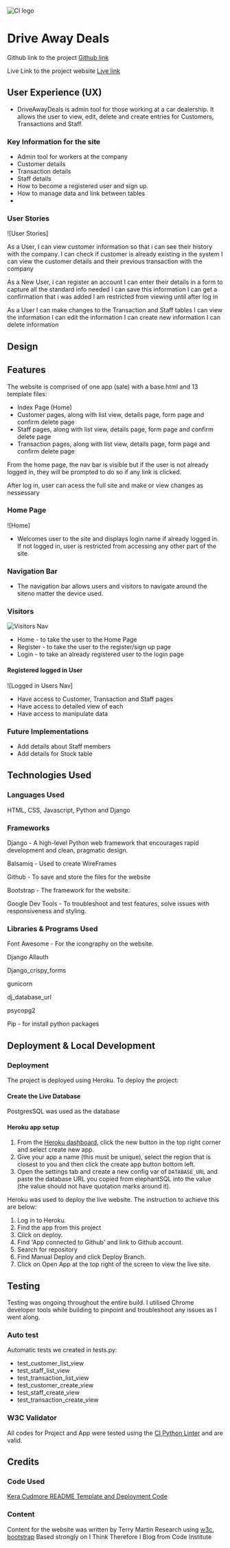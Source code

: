 ![CI logo](https://codeinstitute.s3.amazonaws.com/fullstack/ci_logo_small.png)

# Drive Away Deals

Github link to the project [Github link](https://github.com/Terry-Martin/DriveAwayDeals)

Live Link to the project website [Live link](https://drive-away-deals-4c7671184cf5.herokuapp.com/)

## User Experience (UX)

- DriveAwayDeals is admin tool for those working at a car dealership. It allows the user to view, edit, delete and create entries for Customers, Transactions and Staff.

### Key Information for the site

- Admin tool for workers at the company
- Customer details
- Transaction details
- Staff details
- How to become a registered user and sign up.
- How to manage data and link between tables
-

### User Stories

![User Stories]

As a User, I can view customer information so that i can see their history with the company.
I can check if customer is already existing in the system
I can view the customer details and their previous transaction with the company

As a New User, i can register an account
I can enter their details in a form to capture all the standard info needed
I can save this information
I can get a confirmation that i was added
I am restricted from viewing until after log in

As a User I can make changes to the Transaction and Staff tables
I can view the information
I can edit the information
I can create new information
I can delete information

## Design

## Features

The website is comprised of one app (sale) with a base.html and 13 template files:

- Index Page (Home)
- Customer pages, along with list view, details page, form page and confirm delete page
- Staff pages, along with list view, details page, form page and confirm delete page
- Transaction pages, along with list view, details page, form page and confirm delete page


From the home page, the nav bar is visible but if the user is not already logged in, they will be prompted to do so if any link is clicked.

After log in, user can acess the full site and make or view changes as nessessary


### Home Page

![Home]

- Welcomes user to the site and displays login name if already logged in. If not logged in, user is restricted from accessing any other part of the site. 

### Navigation Bar

- The navigation bar allows users and visitors to navigate around the siteno matter the device used.

### Visitors

![Visitors Nav](media/images/README/nav_visit.png)

- Home - to take the user to the Home Page
- Register - to take the user to the register/sign up page
- Login - to take an already registered user to the login page

#### Registered logged in User

![Logged in Users Nav]

- Have access to Customer, Transaction and Staff pages
- Have access to detailed view of each
- Have access to manipulate data


### Future Implementations

- Add details about Staff members
- Add details for Stock table


## Technologies Used

### Languages Used

HTML, CSS, Javascript, Python and Django

### Frameworks

Django - A high-level Python web framework that encourages rapid development and clean, pragmatic design.

Balsamiq - Used to create WireFrames

Github - To save and store the files for the website

Bootstrap - The framework for the website.

Google Dev Tools - To troubleshoot and test features, solve issues with responsiveness and styling.


### Libraries & Programs Used

Font Awesome - For the icongraphy on the website.

Django Allauth

Django_crispy_forms

gunicorn

dj_database_url

psycopg2

Pip - for install python packages

## Deployment & Local Development

### Deployment

The project is deployed using Heroku. To deploy the project:

#### **Create the Live Database**

PostgresSQL was used as the database

#### **Heroku app setup**

1. From the [Heroku dashboard](https://dashboard.heroku.com/), click the new button in the top right corner and select create new app.
2. Give your app a name (this must be unique), select the region that is closest to you and then click the create app button bottom left.
3. Open the settings tab and create a new config var of `DATABASE_URL` and paste the database URL you copied from elephantSQL into the value (the value should not have quotation marks around it).


Heroku was used to deploy the live website. The instruction to achieve this are below:

1. Log in to Heroku.
2. Find the app from this project
3. Click on deploy.
4. Find 'App connected to Github' and link to Github account.
5. Search for repository
6. Find Manual Deploy and click Deploy Branch.
7. Click on Open App at the top right of the screen to view the live site.


## Testing

Testing was ongoing throughout the entire build. I utilised Chrome developer tools while building to pinpoint and troubleshoot any issues as I went along.

### Auto test

Automatic tests we created in tests.py:
- test_customer_list_view
- test_staff_list_view
- test_transaction_list_view
- test_customer_create_view
- test_staff_create_view
- test_transaction_create_view


### W3C Validator

All codes for Project and App were tested using the [CI Python Linter](https://pep8ci.herokuapp.com/) and are valid.

## Credits

### Code Used

[Kera Cudmore README Template and Deployment Code](https://github.com/kera-cudmore/Bully-Book-Club/blob/main/README.md)

### Content

Content for the website was written by Terry Martin
Research using [w3c](https://www.w3schools.com/), [bootstrap](https://getbootstrap.com/)
Based strongly on I Think Therefore I Blog from Code Institute
